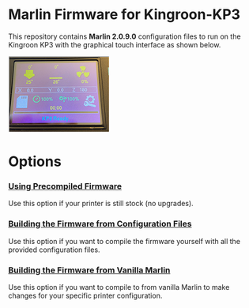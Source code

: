 # Marlin Firmware for Kingroon-KP3
This repository contains **Marlin 2.0.9.0** configuration files to run on the Kingroon KP3 with the graphical touch interface as shown below.

[![](https://github.com/3DP-Tech/Kingroon-KP3/raw/main/Images/screen-205.png)](https://3dp-tech.github.io/Kingroon-KP3/image)

# Options
### [Using Precompiled Firmware](https://3dp-tech.github.io/Kingroon-KP3/precompiled)

Use this option if your printer is still stock (no upgrades).

### [Building the Firmware from Configuration Files](https://3dp-tech.github.io/Kingroon-KP3/build-config)

Use this option if you want to compile the firmware yourself with all the provided configuration files.

### [Building the Firmware from Vanilla Marlin](https://3dp-tech.github.io/Kingroon-KP3/build-vanilla)

Use this option if you want to compile to from vanilla Marlin to make changes for your specific printer configuration.
